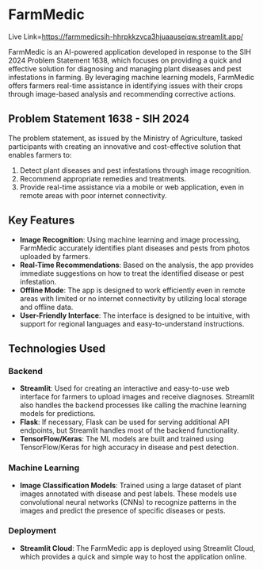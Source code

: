 # FarmMedic

Live Link=https://farmmedicsih-hhrpkkzvca3hjuaauseiqw.streamlit.app/

FarmMedic is an AI-powered application developed in response to the SIH 2024 Problem Statement 1638, which focuses on providing a quick and effective solution for diagnosing and managing plant diseases and pest infestations in farming. By leveraging machine learning models, FarmMedic offers farmers real-time assistance in identifying issues with their crops through image-based analysis and recommending corrective actions.

## Problem Statement 1638 - SIH 2024

The problem statement, as issued by the Ministry of Agriculture, tasked participants with creating an innovative and cost-effective solution that enables farmers to:

1. Detect plant diseases and pest infestations through image recognition.
2. Recommend appropriate remedies and treatments.
3. Provide real-time assistance via a mobile or web application, even in remote areas with poor internet connectivity.

## Key Features

- **Image Recognition**: Using machine learning and image processing, FarmMedic accurately identifies plant diseases and pests from photos uploaded by farmers.
- **Real-Time Recommendations**: Based on the analysis, the app provides immediate suggestions on how to treat the identified disease or pest infestation.
- **Offline Mode**: The app is designed to work efficiently even in remote areas with limited or no internet connectivity by utilizing local storage and offline data.
- **User-Friendly Interface**: The interface is designed to be intuitive, with support for regional languages and easy-to-understand instructions.

## Technologies Used

### Backend

- **Streamlit**: Used for creating an interactive and easy-to-use web interface for farmers to upload images and receive diagnoses. Streamlit also handles the backend processes like calling the machine learning models for predictions.
- **Flask**: If necessary, Flask can be used for serving additional API endpoints, but Streamlit handles most of the backend functionality.
- **TensorFlow/Keras**: The ML models are built and trained using TensorFlow/Keras for high accuracy in disease and pest detection.

### Machine Learning

- **Image Classification Models**: Trained using a large dataset of plant images annotated with disease and pest labels. These models use convolutional neural networks (CNNs) to recognize patterns in the images and predict the presence of specific diseases or pests.

### Deployment

- **Streamlit Cloud**: The FarmMedic app is deployed using Streamlit Cloud, which provides a quick and simple way to host the application online.


